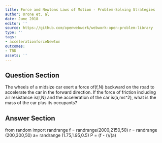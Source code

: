 ```yaml
---
title: Force and Newtons Laws of Motion - Problem-Solving Strategies
author: Urone et. al
date: June 2018
editor: ''
source: https://github.com/openwebwork/webwork-open-problem-library
type: ''
tags:
- accelerationforceNewton
outcomes:
- TBD
assets: ''
---
```


## Question Section 

The wheels of a midsize car exert a force of(f,N) backward on the road to accelerate the car in the forward direction. If the force of friction including air resistance is(r,N) and the acceleration of the car is(a,ms^2), what is the mass of the car plus its occupants?


## Answer Section

from random import randrange
f = randrange(2000,2150,50)
r = randrange (200,300,50)
a= randrange (1.75,1.95,0.5)
P = (f - r)/(a)